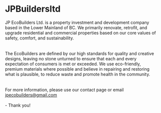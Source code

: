 # JPBuildersltd

JP EcoBuilders Ltd. is a property investment and development company based in the Lower Mainland of BC. We primarily renovate, retrofit, and upgrade residential and commercial properties based on our core values of safety, comfort, and sustainability. <br><br><br> The EcoBuilders are defined by our high standards for quality and creative designs, leaving no stone unturned to ensure that each and every expectation of consumers is met or exceeded. We use eco-friendly, premium materials where possible and believe in repairing and restoring what is plausible, to reduce waste and promote health in the community. <br><br><br> For more information, please use our contact page or email jpecobuilders@gmail.com  <br><br>  - Thank you!
                
